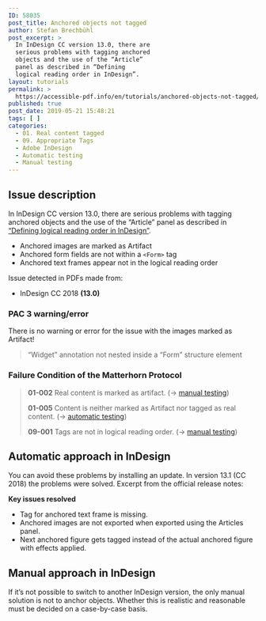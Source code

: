 ```yaml
---
ID: 58035
post_title: Anchored objects not tagged
author: Stefan Brechbühl
post_excerpt: >
  In InDesign CC version 13.0, there are
  serious problems with tagging anchored
  objects and the use of the “Article”
  panel as described in “Defining
  logical reading order in InDesign”.
layout: tutorials
permalink: >
  https://accessible-pdf.info/en/tutorials/anchored-objects-not-tagged/
published: true
post_date: 2019-05-21 15:48:21
tags: [ ]
categories:
  - 01. Real content tagged
  - 09. Appropriate Tags
  - Adobe InDesign
  - Automatic testing
  - Manual testing
---
```

## Issue description

In InDesign CC version 13.0, there are serious problems with tagging anchored objects and the use of the “Article” panel as described in [“Defining logical reading order in InDesign”](https://accessible-pdf.info/en/basics/defining-logical-reading-order-in-indesign/).

- Anchored images are marked as Artifact
- Anchored form fields are not within a `<Form>` tag
- Anchored text frames appear not in the logical reading order

Issue detected in PDFs made from:

- InDesign CC 2018 **(13.0)**

### PAC 3 warning/error

There is no warning or error for the issue with the images marked as Artifact!

> “Widget” annotation not nested inside a “Form” structure element

### Failure Condition of the Matterhorn Protocol

> **01-002** Real content is marked as artifact. (→ [manual testing](https://accessible-pdf.info/en/glossary/#manual-testing))
> 
> **01-005** Content is neither marked as Artifact nor tagged as real content. (→ [automatic testing](https://accessible-pdf.info/en/glossary/#automatic-testing))
> 
> **09-001** Tags are not in logical reading order. (→ [manual testing](https://accessible-pdf.info/en/glossary/#manual-testing))

## Automatic approach in InDesign

You can avoid these problems by installing an update. In version 13.1 (CC 2018) the problems were solved. Excerpt from the official release notes:

**Key issues resolved**

- Tag for anchored text frame is missing.
- Anchored images are not exported when exported using the Articles panel.
- Next anchored figure gets tagged instead of the actual anchored figure with effects applied.

## Manual approach in InDesign

If it’s not possible to switch to another InDesign version, the only manual solution is not to anchor objects. Whether this is realistic and reasonable must be decided on a case-by-case basis.